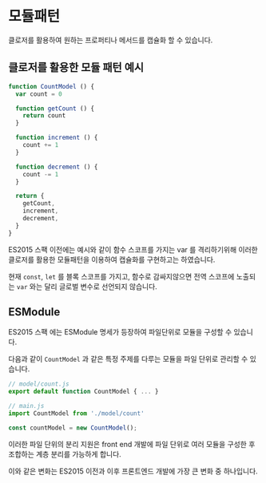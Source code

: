 # 모듈패턴

클로저를 활용하여 원하는 프로퍼티나 메서드를 캡슐화 할 수 있습니다.

## 클로저를 활용한 모듈 패턴 예시

```js
function CountModel () {
  var count = 0

  function getCount () {
    return count
  }

  function increment () {
    count += 1
  }

  function decrement () {
    count -= 1
  }

  return {
    getCount,
    increment,
    decrement,
  }
}
```

ES2015 스팩 이전에는 예시와 같이 함수 스코프를 가지는 var 를 격리하기위해 이러한 클로저를 활용한 모듈패턴을 이용하여 캡슐화를 구현하고는 하였습니다.

현재 `const`, `let` 를 블록 스코프를 가지고, 함수로 감싸지않으면 전역 스코프에 노출되는 `var` 와는 달리 글로벌 변수로 선언되지 않습니다.

## ESModule

ES2015 스팩 에는 ESModule 명세가 등장하여 파일단위로 모듈을 구성할 수 있습니다.

다음과 같이 `CountModel` 과 같은 특정 주제를 다루는 모듈을 파일 단위로 관리할 수 있습니다.
    
```js
// model/count.js
export default function CountModel { ... }

// main.js
import CountModel from './model/count'

const countModel = new CountModel();
```

이러한 파일 단위의 분리 지원은 front end 개발에 파일 단위로 여러 모듈을 구성한 후 조합하는 계층 분리를 가능하게 합니다.

이와 같은 변화는 ES2015 이전과 이후 프론트엔드 개발에 가장 큰 변화 중 하나입니다.